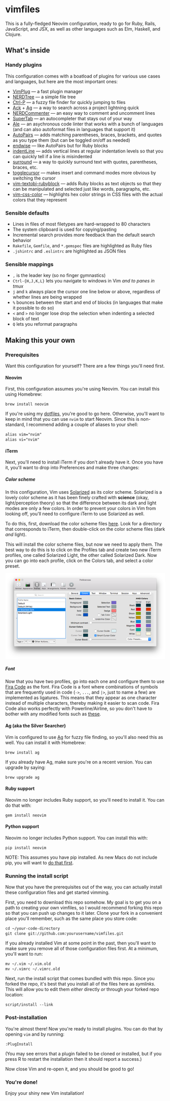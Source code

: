 # vimfiles

This is a fully-fledged Neovim configuration, ready to go for Ruby, Rails,
JavaScript, and JSX, as well as other languages such as Elm, Haskell, and
Clojure.

## What's inside

### Handy plugins

This configuration comes with a boatload of plugins for various use cases and
languages, but here are the most important ones:

* [VimPlug][vim-plug] — a fast plugin manager
* [NERDTree][vim-nerdtree] — a simple file tree
* [Ctrl-P][vim-ctrl-p] — a fuzzy file finder for quickly jumping to files
* [Ack][vim-ack] + [Ag][ag] — a way to search across a project lightning quick
* [NERDCommenter][vim-nerdcommenter] — an easy way to comment and uncomment
  lines
* [SuperTab][vim-supertab] — an autocompleter that stays out of your way
* [Ale][ale] — an asychronous code linter that works with a bunch of languages
  (and can also autoformat files in languages that support it)
* [AutoPairs][auto-pairs] — adds matching parentheses, braces, brackets, and
  quotes as you type them (but can be toggled on/off as needed)
* [endwise][vim-endwise] — like AutoPairs but for Ruby blocks
* [indentLine][indentLine] — adds vertical lines at regular indentation levels
  so that you can quickly tell if a line is misindented
* [surround][vim-surround] — a way to quickly surround text with quotes,
  parentheses, braces, etc.
* [togglecursor][vim-togglecursor] — makes insert and command modes more
  obvious by switching the cursor
* [vim-textobj-rubyblock][vim-textobj-rubyblock] — adds Ruby blocks as text
  objects so that they can be manipulated and selected just like words,
  paragraphs, etc.
* [vim-css-color][vim-css-color] — highlights hex color strings in CSS files
  with the actual colors that they represent

[vim-plug]: https://github.com/junegunn/vim-plug
[vim-nerdtree]: http://github.com/scrooloose/nerdtree
[vim-ctrl-p]: http://github.com/kien/ctrlp.vim
[vim-ack]: https://github.com/mileszs/ack.vim
[vim-supertab]: http://github.com/ervandew/supertab
[vim-togglecursor]: https://github.com/jszakmeister/vim-togglecursor
[vim-nerdcommenter]: http://github.com/scrooloose/nerdcommenter
[vim-endwise]: https://github.com/tpope/vim-endwise
[vim-surround]: http://github.com/tpope/vim-surround
[vim-textobj-rubyblock]: http://github.com/nelstrom/vim-textobj-rubyblock
[ale]: https://github.com/w0rp/ale
[indentLine]: https://github.com/Yggdroot/indentLine
[auto-pairs]: https://github.com/eapache/auto-pairs
[vim-css-color]: https://github.com/skammer/vim-css-color

### Sensible defaults

* Lines in files of most filetypes are hard-wrapped to 80 characters
* The system clipboard is used for copying/pasting
* Incremental search provides more feedback than the default search behavior
* `Rakefile`, `Gemfile`, and `*.gemspec` files are highlighted as Ruby files
* `.jshintrc` and `.eslintrc` are highlighted as JSON files

### Sensible mappings

* `,` is the leader key (so no finger gymnastics)
* `Ctrl-{H,J,K,L}` lets you navigate to windows in Vim *and to panes in tmux*
* `j` and `k` always place the cursor one line below or above, regardless of
  whether lines are being wrapped
* `%` bounces between the start and end of blocks (in languages that make it
  possible to do so)
* `<` and `>` no longer lose drop the selection when indenting a selected block
  of text
* `Q` lets you reformat paragraphs

## Making this your own

### Prerequisites

Want this configuration for yourself? There are a few things you'll need first.

#### Neovim

First, this configuration assumes you're using Neovim. You can install this
using Homebrew:

    brew install neovim

If you're using my [dotfiles][dotfiles], you're good to go here. Otherwise,
you'll want to keep in mind that you can use `nvim` to start Neovim. Since this
is non-standard, I recommend adding a couple of aliases to your shell:

    alias vim="nvim"
    alias vi="nvim"

[dotfiles]: http://github.com/mcmire/dotfiles

#### iTerm

Next, you'll need to install iTerm if you don't already have it. Once you have
it, you'll want to drop into Preferences and make three changes:

##### Color scheme

In this configuration, Vim uses [Solarized] as its color scheme. Solarized is a
lovely color scheme as it has been finely crafted with **science** (okay,
light/perception theory) so that the difference between its dark and light modes
are only a few colors. In order to prevent your colors in Vim from looking off,
you'll need to configure iTerm to use Solarized as well.

To do this, first, download the color scheme files [here][solarized]. Look for a
directory that corresponds to iTerm, then double-click on the color scheme files
(dark *and* light).

This will install the color scheme files, but now we need to apply them. The
best way to do this is to click on the Profiles tab and create two new iTerm
profiles, one called Solarized Light, the other called Solarized Dark. Now you
can go into each profile, click on the Colors tab, and select a color preset.

![iTerm preferences](docs/iterm-prefs.png)

##### Font

Now that you have two profiles, go into each one and configure them to use [Fira
Code] as the font. Fira Code is a font where combinations of symbols that are
frequently used in code (`->`, `...`, and `|>`, just to name a few) are
implemented as ligatures. This means that they appear as one character instead
of multiple characters, thereby making it easier to scan code. Fira Code also
works perfectly with Powerline/Airline, so you don't have to bother with any
modified fonts such as [these][powerline-fonts].

[Solarized]: https://github.com/altercation/solarized
[Fira Code]: https://github.com/tonsky/FiraCode
[powerline-fonts]: https://github.com/Lokaltog/powerline-fonts

#### Ag (aka the Silver Searcher)

Vim is configured to use [Ag][ag] for fuzzy file finding, so you'll also need
this as well. You can install it with Homebrew:

[ag]: https://github.com/ggreer/the_silver_searcher

    brew install ag

If you already have Ag, make sure you're on a recent version. You can upgrade by
saying:

    brew upgrade ag

#### Ruby support

Neovim no longer includes Ruby support, so you'll need to install it.
You can do that with:

    gem install neovim

#### Python support

Neovim no longer includes Python support. You can install this with:

    pip install neovim

NOTE: This assumes you have pip installed. As new Macs do not include pip, you
will want to [do that first][installing-python].

[installing-python]: http://github.com/mcmire/dotfiles#python

### Running the install script

Now that you have the prerequisites out of the way, you can actually install
these configuration files and get started vimming.

First, you need to download this repo somehow. My goal is to get you on a path
to creating your own vimfiles, so I would recommend forking this repo so that
you can push up changes to it later. Clone your fork in a convenient place
you'll remember, such as the same place you store code:

    cd ~/your-code-directory
    git clone git://github.com:yourusername/vimfiles.git

If you already installed Vim at some point in the past, then you'll want to make
sure you remove all of those configuration files first. At a minimum, you'll
want to run:

    mv ~/.vim ~/.vim.old
    mv ~/.vimrc ~/.vimrc.old

Next, run the install script that comes bundled with this repo. Since you forked
the repo, it's best that you install all of the files here as *symlinks*. This
will allow you to edit them *either* directly *or* through your forked repo
location:

    script/install --link

### Post-installation

You're almost there! Now you're ready to install plugins. You can do that by
opening `vim` and by running:

    :PlugInstall

(You may see errors that a plugin failed to be cloned or installed, but if you
press R to restart the installation then it should report a success.)

Now close Vim and re-open it, and you should be good to go!

### You're done!

Enjoy your shiny new Vim installation!
